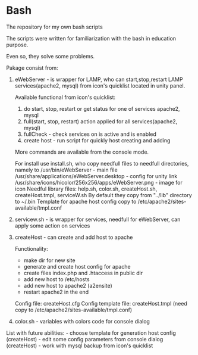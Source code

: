 # Bash

The repository for my own bash scripts

The scripts were written for familiarization with the bash in education purpose.

Even so, they solve some problems.

Pakage consist from:

1.  eWebServer - is wrapper for LAMP, who can start,stop,restart LAMP services(apache2, mysql) from icon's quicklist located in unity panel.

    Available functional  from icon's quicklist:
    1. do start, stop, restart or get status for one of services apache2, mysql
    2. full(start, stop, restart) action applied for all services(apache2, mysql)
    3. fullCheck - check services on is active and is enabled
    4. create host - run script for quickly host creating and adding

    More commands are available from the console mode.

    For install use install.sh,  who copy needfull files to needfull directories, namely to
    /usr/bin/eWebServer  - main file
    /usr/share/applications/eWebServer.desktop - config for unity link
    /usr/share/icons/hicolor/256x256/apps/eWebServer.png - image for icon
    Needful library files: help.sh, color.sh, createHost.sh, createHost.tmpl, serviceW.sh
    By default they copy from "../lib" directory to ~/.bin
    Template for apache host config copy to /etc/apache2/sites-available/tmpl.conf


2. servicew.sh - is wrapper for services, needfull for eWebServer, can apply some action on services


3. createHost - can create and add host to apache

   Functionality:
   - make dir for new site
   - generate and create host config for apache
   - create files index.php and .htaccess in public dir
   - add new host to /etc/hosts
   - add new host to apache2 (a2ensite)
   - restart apache2 in the end

   Config file: createHost.cfg
   Config template file: createHost.tmpl (need copy to /etc/apache2/sites-available/tmpl.conf)

4. color.sh - variables with colors code for console dialog


List with future abilities:
    - choose template for generation host config (createHost)
    - edit some config parameters from console dialog (createHost)
    - work with mysql backup from icon's quicklist